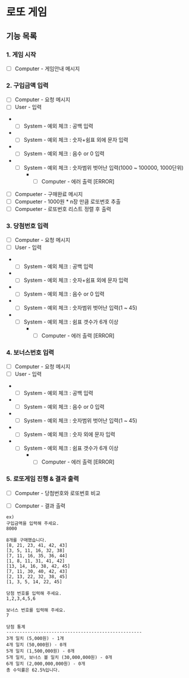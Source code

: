# 로또 게임
## 기능 목록

### 1. 게임 시작
- [ ] Computer - 게임안내 메시지 <br>

### 2. 구입금액 입력
- [ ] Computer - 요청 메시지
- [ ] User - 입력
* - [ ] System - 예외 체크 : 공백 입력
* - [ ] System - 예외 체크 : 숫자+쉼표 외에 문자 입력
* - [ ] System - 예외 체크 : 음수 or 0 입력
* - [ ] System - 예외 체크 : 숫자범위 벗어난 입력(1000 ~ 100000, 1000단위)
    * - [ ] Computer - 에러 출력 [ERROR]

- [ ] Compueter - 구매완료 메시지
- [ ] Compueter - 1000원 * n장 만큼 로또번호 추출
- [ ] Compueter - 로또번호 리스트 정렬 후 출력  <br>

### 3. 당첨번호 입력
- [ ] Computer - 요청 메시지
- [ ] User - 입력
* - [ ] System - 예외 체크 : 공백 입력
* - [ ] System - 예외 체크 : 숫자+쉼표 외에 문자 입력
* - [ ] System - 예외 체크 : 음수 or 0 입력
* - [ ] System - 예외 체크 : 숫자범위 벗어난 입력(1 ~ 45)
* - [ ] System - 예외 체크 : 쉼표 갯수가 6개 이상
    * - [ ] Computer - 에러 출력 [ERROR] <br>

### 4. 보너스번호 입력
- [ ] Computer - 요청 메시지
- [ ] User - 입력
* - [ ] System - 예외 체크 : 공백 입력
* - [ ] System - 예외 체크 : 음수 or 0 입력
* - [ ] System - 예외 체크 : 숫자범위 벗어난 입력(1 ~ 45)
* - [ ] System - 예외 체크 : 숫자 외에 문자 입력
* - [ ] System - 예외 체크 : 쉼표 갯수가 6개 이상
    * - [ ] Computer - 에러 출력 [ERROR] <br>

### 5. 로또게임 진행 & 결과 출력
- [ ] Computer - 당첨번호와 로또번호 비교
- [ ] Computer - 결과 출력


```
ex)
구입금액을 입력해 주세요.
8000

8개를 구매했습니다.
[8, 21, 23, 41, 42, 43]
[3, 5, 11, 16, 32, 38]
[7, 11, 16, 35, 36, 44]
[1, 8, 11, 31, 41, 42]
[13, 14, 16, 38, 42, 45]
[7, 11, 30, 40, 42, 43]
[2, 13, 22, 32, 38, 45]
[1, 3, 5, 14, 22, 45]

당첨 번호를 입력해 주세요.
1,2,3,4,5,6

보너스 번호를 입력해 주세요.
7

당첨 통계
---------------------------------------------------
3개 일치 (5,000원) - 1개
4개 일치 (50,000원) - 0개
5개 일치 (1,500,000원) - 0개
5개 일치, 보너스 볼 일치 (30,000,000원) - 0개
6개 일치 (2,000,000,000원) - 0개
총 수익률은 62.5%입니다.
```